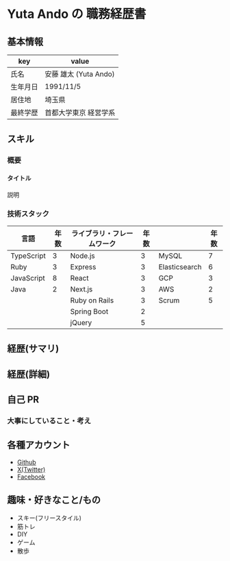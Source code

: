 # Yuta Ando の 職務経歴書

## 基本情報

| key      | value                 |
| -------- | --------------------- |
| 氏名     | 安藤 雄太 (Yuta Ando) |
| 生年月日 | 1991/11/5             |
| 居住地   | 埼玉県                |
| 最終学歴 | 首都大学東京 経営学系 |

## スキル

### 概要

#### タイトル

説明

<!-- ここより下横並びにしたいな -->

### 技術スタック

| 言語       | 年数 | ライブラリ・フレームワーク | 年数 |               | 年数 |
| ---------- | ---- | -------------------------- | ---- | ------------- | ---- |
| TypeScript | 3    | Node.js                    | 3    | MySQL         | 7    |
| Ruby       | 3    | Express                    | 3    | Elasticsearch | 6    |
| JavaScript | 8    | React                      | 3    | GCP           | 3    |
| Java       | 2    | Next.js                    | 3    | AWS           | 2    |
|            |      | Ruby on Rails              | 3    | Scrum         | 5    |
|            |      | Spring Boot                | 2    |
|            |      | jQuery                     | 5    |

<!-- ### ライブラリ・フレームワーク

|               | 経験年数 |
| ------------- | -------- |
| Node.js       | 3        |
| Express       | 3        |
| React         | 3        |
| Next.js       | 3        |
| Ruby on Rails | 3        |
| Spring Boot   | 2        |
| jQuery        | 5        | -->

<!-- ### その他

|               | 経験年数 |
| ------------- | -------- |
| MySQL         | 7        |
| Elasticsearch | 6        |
| GCP           | 3        |
| AWS           | 2        |
| Scrum         | 5        | -->

<!-- ここまで -->

## 経歴(サマリ)

## 経歴(詳細)

## 自己 PR

### 大事にしていること・考え

## 各種アカウント

- [Github](https://github.com/andnandna)
- [X(Twitter)](https://x.com/andnandna)
- [Facebook](https://www.facebook.com/yuta.andoh/)

## 趣味・好きなこと/もの

- スキー(フリースタイル)
- 筋トレ
- DIY
- ゲーム
- 散歩
